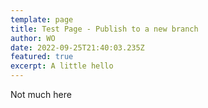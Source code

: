 ```yaml
---
template: page
title: Test Page - Publish to a new branch
author: WO
date: 2022-09-25T21:40:03.235Z
featured: true
excerpt: A little hello
---
```


Not much here
